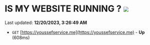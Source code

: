 # IS MY WEBSITE RUNNING ? [![](https://img.shields.io/static/v1?label=Sponsor&message=%E2%9D%A4&logo=GitHub&color=%23fe8e86)](https://github.com/sponsors/<username>)

Last updated: **12/20/2023, 3:26:49 AM**

- `GET` [https://youssefservice.me](https://youssefservice.me) - **Up** (608ms)
